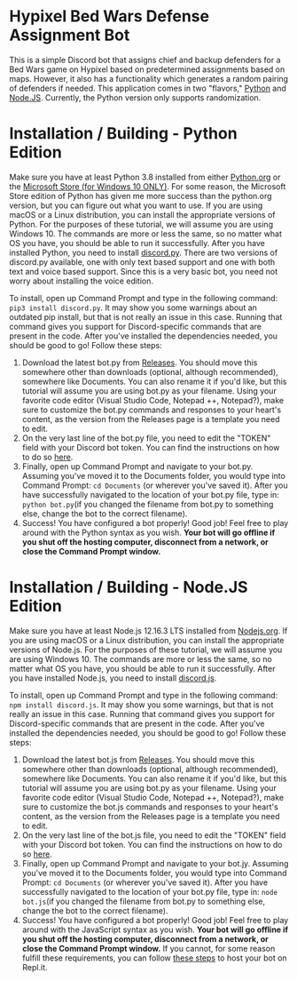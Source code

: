# Hypixel Bed Wars Defense Assignment Bot
This is a simple Discord bot that assigns chief and backup defenders for a Bed Wars game on Hypixel based on predetermined assignments based on maps. However, it also has a functionality which generates a random pairing of defenders if needed. This application comes in two "flavors," [Python](https://www.python.org/) and [Node.JS](https://nodejs.org/en/). Currently, the Python version only supports randomization.

# Installation / Building - Python Edition
Make sure you have at least Python 3.8 installed from either [Python.org](https://www.python.org/downloads/) or the [Microsoft Store (for Windows 10 ONLY)](https://www.microsoft.com/en-us/p/python-38/9mssztt1n39l?activetab=pivot:overviewtab). For some reason, the Microsoft Store edition of Python has given me more success than the python.org version, but you can figure out what you want to use. If you are using macOS or a Linux distribution, you can install the appropriate versions of Python. For the purposes of these tutorial, we will assume you are using Windows 10. The commands are more or less the same, so no matter what OS you have, you should be able to run it successfully. After you have installed Python, you need to install [discord.py](https://pypi.org/project/discord.py/). There are two versions of discord.py available, one with only text based support and one with both text and voice based support. Since this is a very basic bot, you need not worry about installing the voice edition. 

To install, open up Command Prompt and type in the following command: 
`pip3 install discord.py`. It may show you some warnings about an outdated pip install, but that is not really an issue in this case. Running that command gives you support for Discord-specific commands that are present in the code. After you've installed the dependencies needed, you should be good to go! Follow these steps:

 1. Download the latest bot.py from [Releases](https://github.com/AGaiki/Hypixel-Bed-Wars-Defense-Bot/releases/tag/v1). You should move this somewhere other than downloads (optional, although recommended), somewhere like Documents. You can also rename it if you'd like, but this tutorial will assume you are using bot.py as your filename. Using your favorite code editor (Visual Studio Code, Notepad ++, Notepad?), make sure to customize the bot.py commands and responses to your heart's content, as the version from the Releases page is a template you need to edit.
 2. On the very last line of the bot.py file, you need to edit the "TOKEN" field with your Discord bot token. You can find the instructions on how to do so [here](https://discordpy.readthedocs.io/en/latest/discord.html).
 3. Finally, open up Command Prompt and navigate to your bot.py. Assuming you've moved it to the Documents folder, you would type into Command Prompt: 
 `cd Documents` (or wherever you've saved it). After you have successfully navigated to the location of your bot.py file, type in: `python bot.py`(if you changed the filename from bot.py to something else, change the bot to the correct filename).
 4. Success! You have configured a bot properly! Good job! Feel free to play around with the Python syntax as you wish. **Your bot will go offline if you shut off the hosting computer, disconnect from a network, or close the Command Prompt window.**

# Installation / Building - Node.JS Edition
Make sure you have at least Node.js 12.16.3 LTS installed from [Nodejs.org](https://nodejs.org/en/). If you are using macOS or a Linux distribution, you can install the appropriate versions of Node.js. For the purposes of these tutorial, we will assume you are using Windows 10. The commands are more or less the same, so no matter what OS you have, you should be able to run it successfully. After you have installed Node.js, you need to install [discord.js](https://discord.js.org/#/). 

To install, open up Command Prompt and type in the following command: ``npm install discord.js``. It may show you some warnings, but that is not really an issue in this case. Running that command gives you support for Discord-specific commands that are present in the code. After you've installed the dependencies needed, you should be good to go! Follow these steps:

 1. Download the latest bot.js from [Releases](https://github.com/AGaiki/Hypixel-Bed-Wars-Defense-Bot/releases/tag/v1). You should move this somewhere other than downloads (optional, although recommended), somewhere like Documents. You can also rename it if you'd like, but this tutorial will assume you are using bot.py as your filename. Using your favorite code editor (Visual Studio Code, Notepad ++, Notepad?), make sure to customize the bot.js commands and responses to your heart's content, as the version from the Releases page is a template you need to edit.
 2. On the very last line of the bot.js file, you need to edit the "TOKEN" field with your Discord bot token. You can find the instructions on how to do so [here](https://github.com/reactiflux/discord-irc/wiki/Creating-a-discord-bot-&-getting-a-token).
 3. Finally, open up Command Prompt and navigate to your bot.jy. Assuming you've moved it to the Documents folder, you would type into Command Prompt: 
 `cd Documents` (or wherever you've saved it). After you have successfully navigated to the location of your bot.py file, type in: `node bot.js`(if you changed the filename from bot.py to something else, change the bot to the correct filename).
 4. Success! You have configured a bot properly! Good job! Feel free to play around with the JavaScript syntax as you wish. **Your bot will go offline if you shut off the hosting computer, disconnect from a network, or close the Command Prompt window.** If you cannot, for some reason fulfill these requirements, you can follow [these steps](https://github.com/AGaiki/Hypixel-Bed-Wars-Defense-Bot) to host your bot on Repl.it.
<!--stackedit_data:
eyJoaXN0b3J5IjpbLTE5NzM1MDM0NTcsLTc4Nzk2NDcyNCwtNz
UyMzc4MDAzLDY2NDQyNzEwMywxODc0MzY3OTQ0LC0xNDA1ODUz
ODcyXX0=
-->